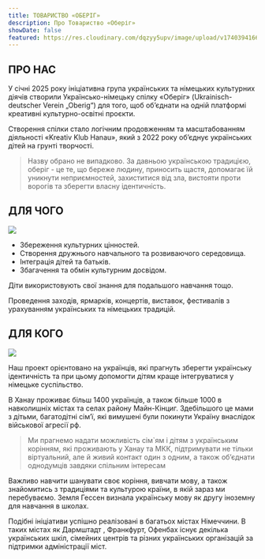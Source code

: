 ```yaml
---
title: ТОВАРИСТВО «ОБЕРІГ»
description: Про Товариство «Оберіг»
showDate: false
featured: https://res.cloudinary.com/dqzyy5upv/image/upload/v1740394166/featured_chagg5.jpg
---
```

## ПРО НАС

У січні 2025 року ініціативна група українських та німецьких культурних діячів створили Українсько-німецьку спілку «Оберіг» (Ukrainisch-deutscher Verein  „Oberig“)  для того, щоб об’єднати на одній платформі креативні культурно-освітні проєкти.

Створення спілки стало логічним продовженням та масштабованням  діяльності «Kreativ  Klub  Hanau», який з 2022 року об’єднує українських дітей на грунті творчості.

> Назву обрано не випадково.  За давньою українською традицією, оберіг - це те, що береже людину, приносить щастя, допомагає їй уникнути неприємностей, захиститися від зла, вистояти проти ворогів та зберегти власну ідентичність.

## ДЛЯ ЧОГО

![ ](https://res.cloudinary.com/dqzyy5upv/image/upload/v1740394167/img1_xyojuo.jpg)

* Збереження  культурних цінностей.  
* Створення дружнього навчального та розвиваючого середовища.  
* Інтеграція дітей та батьків.   
* Збагачення та обмін культурним досвідом.

Діти використовують свої знання для подальшого навчання тощо.

Проведення заходів, ярмарків, концертів, виставок, фестивалів з урахуванням українських та німецьких традицій.

## ДЛЯ КОГО

![ ](https://res.cloudinary.com/dqzyy5upv/image/upload/v1740394167/img2_o94e0m.jpg)

Наш проект орієнтовано на українців, які прагнуть зберегти українську ідентичність та при цьому допомогти дітям краще інтегруватися у німецьке суспільство.

В Ханау проживає більш 1400 українців, а також більше 1000 в навколишніх містах та селах району Майн-Кінциг. Здебільшого це мами з дітьми, багатодітні сім’ї, які вимушені були покинути Україну внаслідок військової агресії рф.

> Ми прагнемо надати можливість сім`ям і дітям з українським корінням, які проживають у Ханау та МКК,  підтримувати не тільки віртуальний, але й живий  контакт один з одним, а також об’єднати однодумців завдяки спільним інтересам

Важливо навчити шанувати своє корiння, вивчати мову, а також знайомитись з традиціями та культурою країни, в якій зараз ми перебуваємо. Земля Гессен визнала українську мову як другу іноземну для навчання в школах.

Подібні ініціативи успішно реалізовані в багатьох містах Німеччини. В таких містах як Дармштадт , Франкфурт, Офенбах існує декілька українських шкіл, сімейних центрів та різних українських організацій за підтримки адміністрації міст.
